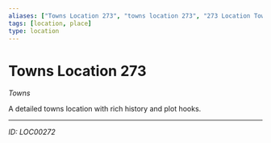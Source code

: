 ```yaml
---
aliases: ["Towns Location 273", "towns location 273", "273 Location Towns"]
tags: [location, place]
type: location
---
```


# Towns Location 273

*Towns*

A detailed towns location with rich history and plot hooks.

---
*ID: LOC00272*